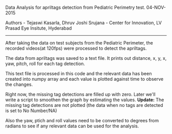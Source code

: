 Data Analysis for apriltags detection from Pediatric Perimetry test.
04-NOV-2015

Authors - Tejaswi Kasarla, Dhruv Joshi
Srujana - Center for Innovation, LV Prasad Eye Insitute, Hyderabad

----------------------------------------------------------------------

After taking the data on test subjects from the Pediatric Perimeter, the recorded videos(at 120fps) were processed to detect the apriltags.

The data from apriltags was saved to a text file. It prints out distance, x, y, x, yaw, pitch, roll for each tag detection.

This text file is processed in this code and the relevant data has been created into numpy array and each value is plotted against time to observe the changes.

Right now, the missing tag detections are filled up with zero. Later we'll write a script to smoothen the graph by estimating the values.
<b>Update:</b> The missing tag detections are not plotted (the data when no tags are detected is set to No Number/NA) 

Also the yaw, ptich and roll values need to be converted to degrees from radians to see if any relevant data can be used for the analysis.
